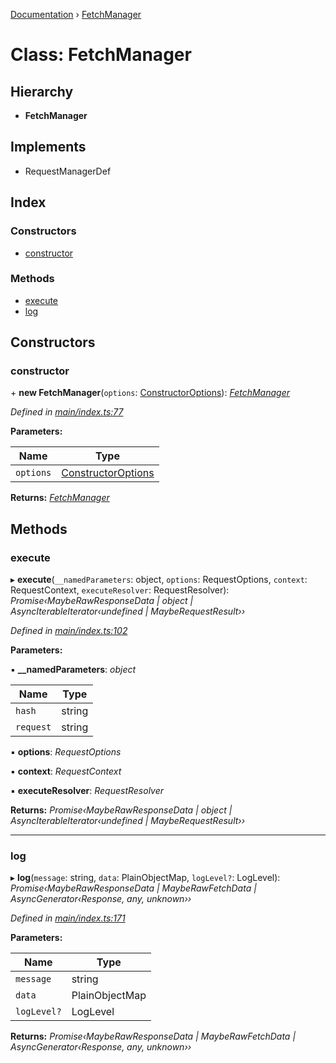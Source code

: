 [Documentation](../README.md) › [FetchManager](fetchmanager.md)

# Class: FetchManager

## Hierarchy

* **FetchManager**

## Implements

* RequestManagerDef

## Index

### Constructors

* [constructor](fetchmanager.md#constructor)

### Methods

* [execute](fetchmanager.md#execute)
* [log](fetchmanager.md#log)

## Constructors

###  constructor

\+ **new FetchManager**(`options`: [ConstructorOptions](../README.md#constructoroptions)): *[FetchManager](fetchmanager.md)*

*Defined in [main/index.ts:77](https://github.com/badbatch/graphql-box/blob/67c318bd/packages/fetch-manager/src/main/index.ts#L77)*

**Parameters:**

Name | Type |
------ | ------ |
`options` | [ConstructorOptions](../README.md#constructoroptions) |

**Returns:** *[FetchManager](fetchmanager.md)*

## Methods

###  execute

▸ **execute**(`__namedParameters`: object, `options`: RequestOptions, `context`: RequestContext, `executeResolver`: RequestResolver): *Promise‹MaybeRawResponseData | object | AsyncIterableIterator‹undefined | MaybeRequestResult››*

*Defined in [main/index.ts:102](https://github.com/badbatch/graphql-box/blob/67c318bd/packages/fetch-manager/src/main/index.ts#L102)*

**Parameters:**

▪ **__namedParameters**: *object*

Name | Type |
------ | ------ |
`hash` | string |
`request` | string |

▪ **options**: *RequestOptions*

▪ **context**: *RequestContext*

▪ **executeResolver**: *RequestResolver*

**Returns:** *Promise‹MaybeRawResponseData | object | AsyncIterableIterator‹undefined | MaybeRequestResult››*

___

###  log

▸ **log**(`message`: string, `data`: PlainObjectMap, `logLevel?`: LogLevel): *Promise‹MaybeRawResponseData | MaybeRawFetchData | AsyncGenerator‹Response, any, unknown››*

*Defined in [main/index.ts:171](https://github.com/badbatch/graphql-box/blob/67c318bd/packages/fetch-manager/src/main/index.ts#L171)*

**Parameters:**

Name | Type |
------ | ------ |
`message` | string |
`data` | PlainObjectMap |
`logLevel?` | LogLevel |

**Returns:** *Promise‹MaybeRawResponseData | MaybeRawFetchData | AsyncGenerator‹Response, any, unknown››*

